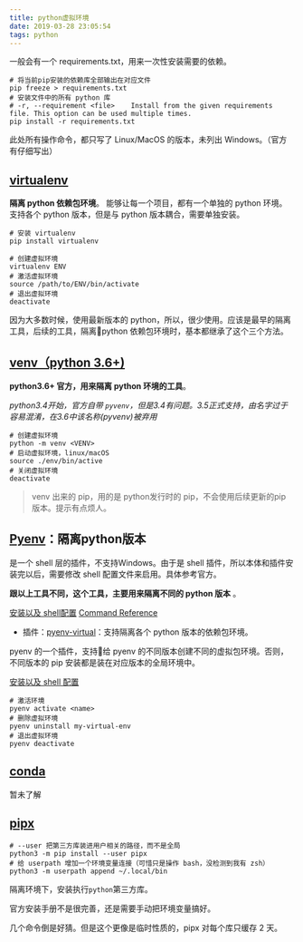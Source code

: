 ```yaml
---
title: python虚拟环境
date: 2019-03-28 23:05:54
tags: python
---
```


一般会有一个 requirements.txt，用来一次性安装需要的依赖。

```shell
# 将当前pip安装的依赖库全部输出在对应文件
pip freeze > requirements.txt
# 安装文件中的所有 python 库
# -r, --requirement <file>    Install from the given requirements file. This option can be used multiple times.
pip install -r requirements.txt
```

此处所有操作命令，都只写了 Linux/MacOS 的版本，未列出 Windows。（官方有仔细写出）

## [virtualenv](https://virtualenv.pypa.io/en/latest/)

**隔离 python 依赖包环境**。
能够让每一个项目，都有一个单独的 python 环境。支持各个 python 版本，但是与 python 版本耦合，需要单独安装。

```shell
# 安装 virtualenv
pip install virtualenv

# 创建虚拟环境
virtualenv ENV
# 激活虚拟环境
source /path/to/ENV/bin/activate
# 退出虚拟环境
deactivate
```

因为大多数时候，使用最新版本的 python，所以，很少使用。应该是最早的隔离工具，后续的工具，隔离python 依赖包环境时，基本都继承了这个三个方法。

## [venv（python 3.6+)](https://docs.python.org/3/library/venv.html)

**python3.6+ 官方，用来隔离 python 环境的工具**。

*python3.4开始，官方自带 `pyvenv`，但是3.4有问题。3.5正式支持，由名字过于容易混淆，在3.6中该名称(pyvenv)被弃用*

```shell
# 创建虚拟环境
python -m venv <VENV>
# 启动虚拟环境，linux/macOS
source ./env/bin/active
# 关闭虚拟环境
deactivate
```

>venv 出来的 pip，用的是 python发行时的 pip，不会使用后续更新的pip 版本。提示有点烦人。

## [Pyenv](https://github.com/pyenv/pyenv)：隔离python版本

是一个 shell 层的插件，不支持Windows。由于是 shell 插件，所以本体和插件安装完以后，需要修改 shell 配置文件来启用。具体参考官方。

**跟以上工具不同，这个工具，主要用来隔离不同的 python 版本** 。

[安装以及 shell配置](https://github.com/pyenv/pyenv#installation)
[Command Reference](https://github.com/pyenv/pyenv/blob/master/COMMANDS.md)

* 插件：[pyenv-virtual](https://github.com/pyenv/pyenv-virtualenv)：支持隔离各个 python 版本的依赖包环境。

pyenv 的一个插件，支持给 pyenv 的不同版本创建不同的虚拟包环境。否则，不同版本的 pip 安装都是装在对应版本的全局环境中。

[安装以及 shell 配置](https://github.com/pyenv/pyenv-virtualenv#installation)

```shell
# 激活环境
pyenv activate <name>
# 删除虚拟环境
pyenv uninstall my-virtual-env
# 退出虚拟环境
pyenv deactivate
```

## [conda](https://conda.io/docs/)

暂未了解

## [pipx](https://github.com/pipxproject/pipx)

```shell
# --user 把第三方库装进用户相关的路径，而不是全局
python3 -m pip install --user pipx
# 给 userpath 增加一个环境变量连接（可惜只是操作 bash，没检测到我有 zsh）
python3 -m userpath append ~/.local/bin
```

隔离环境下，安装执行`python`第三方库。

官方安装手册不是很完善，还是需要手动把环境变量搞好。

几个命令倒是好猜。但是这个更像是临时性质的，pipx 对每个库只缓存 2 天。